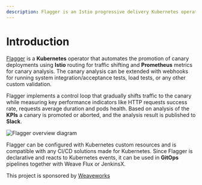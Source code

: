 ```yaml
---
description: Flagger is an Istio progressive delivery Kubernetes operator
---
```


# Introduction

[Flagger](https://github.com/weaveworks/flagger) is a **Kubernetes** operator that automates the promotion of canary 
deployments using **Istio** routing for traffic shifting and **Prometheus** metrics for canary analysis.
The canary analysis can be extended with webhooks for running 
system integration/acceptance tests, load tests, or any other custom validation.

Flagger implements a control loop that gradually shifts traffic to the canary while measuring key performance 
indicators like HTTP requests success rate, requests average duration and pods health. 
Based on analysis of the **KPIs** a canary is promoted or aborted, and the analysis result is published to **Slack**.

![Flagger overview diagram](https://raw.githubusercontent.com/stefanprodan/flagger/master/docs/diagrams/flagger-canary-overview.png)

Flagger can be configured with Kubernetes custom resources and is compatible with 
any CI/CD solutions made for Kubernetes. Since Flagger is declarative and reacts to Kubernetes events, 
it can be used in **GitOps** pipelines together with Weave Flux or JenkinsX.

This project is sponsored by [Weaveworks](https://www.weave.works/)

